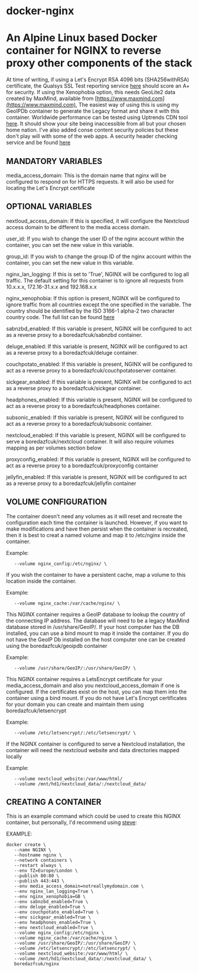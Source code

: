 # docker-nginx

# An Alpine Linux based Docker container for NGINX to reverse proxy other components of the stack

At time of writing, if using a Let's Encrypt RSA 4096 bits (SHA256withRSA) certificate, the Qualsys SSL Test reporting service [here](https://www.ssllabs.com/ssltest) should score an A+ for security.
If using the Xenophobia option, this needs GeoLite2 data created by MaxMind, available from [https://www.maxmind.com](https://www.maxmind.com), The easiest way of using this is using my GeoIPDb container to generate the Legacy format and share it with this container. Worldwide performance can be tested using Uptrends CDN tool [here](https://www.uptrends.com/tools/cdn-performance-check). It should show your site being inaccessible from all but your chosen home nation.
I've also added conse content security policies but these don't play will with some of the web apps. A security header checking service and be found [here](https://securityheaders.com/)

## MANDATORY VARIABLES

media_access_domain: This is the domain name that nginx will be configured to respond on for HTTPS requests. It will also be used for locating the Let's Encrypt certificate

## OPTIONAL VARIABLES

nextloud_access_domain: If this is specified, it will configure the Nextcloud access domain to be different to the media access domain.

user_id: If you wish to change the user ID of the nginx account within the container, you can set the new value in this variable.

group_id: If you wish to change the group ID of the nginx account within the container, you can set the new value in this variable.

nginx_lan_logging: If this is set to 'True', NGINX will be configured to log all traffic. The default setting for this container is to ignore all requests from 10.x.x.x, 172.16-31.x.x and 192.168.x.x

nginx_xenophobia: If this option is present, NGINX will be configured to ignore traffic from all countries except the one specified in the variable. The country should be identified by the ISO 3166-1 alpha-2 two character country code. The full list can be found [here](https://en.wikipedia.org/wiki/ISO_3166-1_alpha-2)

sabnzbd_enabled: If this variable is present, NGINX will be configured to act as a reverse proxy to a boredazfcuk/sabnzbd container.

deluge_enabled: If this variable is present, NGINX will be configured to act as a reverse proxy to a boredazfcuk/deluge container.

couchpotato_enabled: If this variable is present, NGINX will be configured to act as a reverse proxy to a boredazfcuk/couchpotatoserver container.

sickgear_enabled: If this variable is present, NGINX will be configured to act as a reverse proxy to a boredazfcuk/sickgear container.

headphones_enabled: If this variable is present, NGINX will be configured to act as a reverse proxy to a boredazfcuk/headphones container.

subsonic_enabled: If this variable is present, NGINX will be configured to act as a reverse proxy to a boredazfcuk/subsonic container.

nextcloud_enabled: If this variable is present, NGINX will be configured to serve a boredazfcuk/nextcloud container. It will also require volumes mapping as per volumes section below

proxyconfig_enabled: If this variable is present, NGINX will be configured to act as a reverse proxy to a boredazfcuk/proxyconfig container

jellyfin_enabled: If this variable is present, NGINX will be configured to act as a reverse proxy to a boredazfcuk/jellyfin container

## VOLUME CONFIGURATION

The container doesn't need any volumes as it will reset and recreate the configuration each time the container is launched. However, if you want to make modifications and have then persist when the container is recreated, then it is best to creat a named volume and map it to /etc/nginx inside the container.

Example:
```
   --volume nginx_config:/etc/nginx/ \
```

If you wish the container to have a persistent cache, map a volume to this location inside the container.

Example:
```
   --volume nginx_cache:/var/cache/nginx/ \
```

This NGINX container requires a GeoIP database to lookup the country of the connecting IP address. The database will need to be a legacy MaxMind database stored in /usr/share/GeoIP/. If your host computer has the DB installed, you can use a bind mount to map it inside the container. If you do not have the GeoIP Db installed on the host computer one can be created using the boredazfcuk/geoipdb container

Example:
```
   --volume /usr/share/GeoIP/:/usr/share/GeoIP/ \
```

This NGINX container requires a LetsEncrypt certificate for your media_access_domain and also you nextcloud_access_domain if one is configured. If the certificates exist on the host, you can map them into the container using a bind mount. If you do not have Let's Encrypt certificates for your domain you can create and maintain them using boredazfcuk/letsencrypt

Example:
```
   --volume /etc/letsencrypt/:/etc/letsencrypt/ \
```

If the NGINX container is configured to serve a Nextcloud installation, the container will need the nextcloud website and data directories mapped locally

Example:
```
   --volume nextcloud_website:/var/www/html/
   --volume /mnt/hd1/nextcloud_data/:/nextcloud_data/
```

## CREATING A CONTAINER

This is an example command which could be used to create this NGINX container, but personally, I'd recommend using [steve](https://github.com/boredazfcuk/steve):

EXAMPLE:
```
docker create \
   --name NGINX \
   --hostname nginx \
   --network containers \
   --restart always \
   --env TZ=Europe/London \
   --publish 80:80 \
   --publish 443:443 \
   --env media_access_domain=notreallymydomain.com \
   --env nginx_lan_logging=True \
   --env nginx_xenophobia=GB \
   --env sabnzbd_enabled=True \
   --env deluge_enabled=True \
   --env couchpotato_enabled=True \
   --env sickgear_enabled=True \
   --env headphones_enabled=True \
   --env nextcloud_enabled=True \
   --volume nginx_config:/etc/nginx \
   --volume nginx_cache:/var/cache/nginx \
   --volume /usr/share/GeoIP/:/usr/share/GeoIP/ \
   --volume /etc/letsencrypt/:/etc/letsencrypt/ \
   --volume nextcloud_website:/var/www/html/ \
   --volume /mnt/hd1/nextcloud_data/:/nextcloud_data/ \
   boredazfcuk/nginx
```
